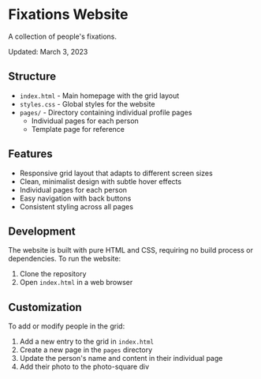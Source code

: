 # Fixations Website

A collection of people's fixations.

Updated: March 3, 2023

## Structure

- `index.html` - Main homepage with the grid layout
- `styles.css` - Global styles for the website
- `pages/` - Directory containing individual profile pages
  - Individual pages for each person
  - Template page for reference

## Features

- Responsive grid layout that adapts to different screen sizes
- Clean, minimalist design with subtle hover effects
- Individual pages for each person
- Easy navigation with back buttons
- Consistent styling across all pages

## Development

The website is built with pure HTML and CSS, requiring no build process or dependencies. To run the website:

1. Clone the repository
2. Open `index.html` in a web browser

## Customization

To add or modify people in the grid:

1. Add a new entry to the grid in `index.html`
2. Create a new page in the `pages` directory
3. Update the person's name and content in their individual page
4. Add their photo to the photo-square div 